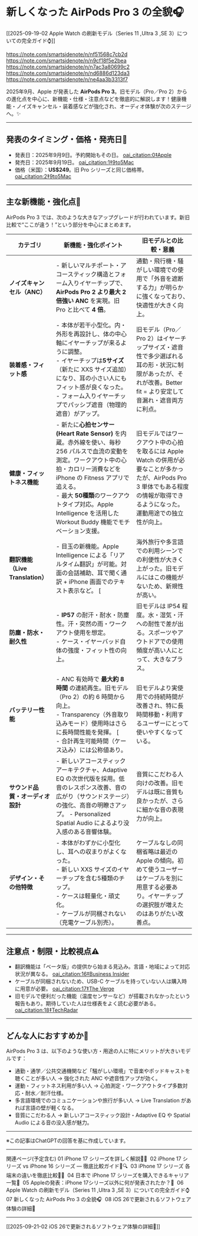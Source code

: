 # 新しくなった AirPods Pro 3 の全貌🎧

[[2025-09-19-02 Apple Watch の刷新モデル（Series 11 ,Ultra 3 ,SE 3）についての完全ガイド⌚️]]

https://note.com/smartsidenote/n/nf51568c7cb2d
https://note.com/smartsidenote/n/n9cf18f5e2bea
https://note.com/smartsidenote/n/n7ac3a80699c2
https://note.com/smartsidenote/n/nd6886d123da3
https://note.com/smartsidenote/n/ne4aa3b3313f7


2025年9月、Apple が発表した **AirPods Pro 3**。旧モデル（Pro／Pro 2）からの進化点を中心に、新機能・仕様・注意点などを徹底的に解説します！健康機能・ノイズキャンセル・装着感などが強化され、オーディオ体験が次のステージへ。✨

---

## 発表のタイミング・価格・発売日📅

- 発表日：2025年9月9日。予約開始もその日。  [oai_citation:0‡Apple](https://www.apple.com/newsroom/2025/09/introducing-airpods-pro-3-the-ultimate-audio-experience/?utm_source=chatgpt.com)  
- 発売日：2025年9月19日。  [oai_citation:1‡9to5Mac](https://9to5mac.com/2025/09/09/apple-unveils-airpods-pro-3-new-design-h3-chip-heart-rate-monitor/?utm_source=chatgpt.com)  
- 価格（米国）：**US$249**。旧 Pro シリーズと同じ価格帯。  [oai_citation:2‡9to5Mac](https://9to5mac.com/2025/09/09/apple-unveils-airpods-pro-3-new-design-h3-chip-heart-rate-monitor/?utm_source=chatgpt.com)  

---

## 主な新機能・強化点🔧

AirPods Pro 3 では、次のような大きなアップグレードが行われています。新旧比較で“ここが違う！”という部分を中心にまとめます。

| カテゴリ                       | 新機能・強化ポイント                                                                                                                                                                                              | 旧モデルとの比較・意義                                                                                           |
| -------------------------- | ------------------------------------------------------------------------------------------------------------------------------------------------------------------------------------------------------- | ----------------------------------------------------------------------------------------------------- |
| **ノイズキャンセル（ANC）**          | - 新しいマルチポート・アコースティック構造とフォーム入りイヤーチップで、**AirPods Pro 2 より最大 2 倍強い ANC** を実現。旧 Pro と比べて **4 倍**。                                                                                                           | 通勤・飛行機・騒がしい環境での使用で「外音を遮断する力」が明らかに強くなっており、快適性が大きく向上。                                                   |
| **装着感・フィット感**              | - 本体が若干小型化。内・外形を再設計し、体の中心軸にイヤーチップが来るように調整。 <br> - イヤーチップは**5サイズ**（新たに XXS サイズ追加）になり、耳の小さい人にもフィット感が良くなった。 <br> - フォーム入りイヤーチップでパッシブ遮音（物理的遮音）がアップ。                                                         | 旧モデル（Pro／Pro 2）はイヤーチップサイズ・遮音性で多少選ばれる耳の形・状況に制限があったが、それが改善。Better fit = より安定して音漏れ・遮音両方に利点。              |
| **健康・フィットネス機能**            | - 新たに**心拍センサー (Heart Rate Sensor)** を内蔵。赤外線を使い、毎秒 256 パルスで血流の変動を測定。ワークアウト中の心拍・カロリー消費などを iPhone の Fitness アプリで追える。   <br> - 最大 **50種類**のワークアウトタイプ対応。Apple Intelligence を活用した Workout Buddy 機能でモチベーション支援。 | 旧モデルではワークアウト中の心拍を取るには Apple Watch の併用が必要なことが多かったが、AirPods Pro 3 単体でもある程度の情報が取得できるようになった。運動用途での独立性が向上。 |
| **翻訳機能（Live Translation）** | - 目玉の新機能。Apple Intelligence による「リアルタイム翻訳」が可能。対面の会話補助、耳で聞く通訳 + iPhone 画面でのテキスト表示など。  [                                                                                                                   | 海外旅行や多言語での利用シーンでの利便性が大きく上がった。旧モデルにはこの機能がないため、新規性が高い。                                                  |
| **防塵・防水・耐久性**              | - **IP57** の耐汗・耐水・防塵性。汗・突然の雨・ワークアウト使用を想定。  <br> - ケース・イヤーバッド自体の強度・フィット性の向上。                                                                                                                             | 旧モデルは IP54 程度。水・湿気・汗への耐性で差が出る。スポーツやアウトドアでの使用頻度が高い人にとって、大きなプラス。                                        |
| **バッテリー性能**                | - ANC 有効時で **最大約 8 時間** の連続再生。旧モデル（Pro 2）の約 6 時間から向上。 <br> - Transparency（外音取り込みモード）使用時はさらに長時間性能を発揮。  [<br> - 合計再生可能時間（ケース込み）には公称値あり。                                                                   | 旧モデルより実使用での持続時間が改善され、特に長時間移動・利用するユーザーにとって使いやすくなっている。                                                  |
| **サウンド品質・オーディオ設計**         | - 新しいアコースティックアーキテクチャ、Adaptive EQ の次世代版を採用。低音のレスポンス改善、音の広がり（サウンドステージ）の強化、高音の明瞭さアップ。   - Personalized Spatial Audio によるより没入感のある音響体験。                                                                      | 音質にこだわる人向けの改善。旧モデルは既に音質も良かったが、さらに細かな音の表現力が向上。                                                         |
| **デザイン・その他特徴**             | - 本体がわずかに小型化し、耳への収まりがよくなった。 <br> - 新しい XXS サイズのイヤーチップを含む5種類のチップ。 <br> - ケースは軽量化・頑丈化。 <br> - ケーブルが同梱されない（充電ケーブル別売）。                                                                                      | ケーブルなしの同梱省略は最近の Apple の傾向。初めて使うユーザーはケーブルを別に用意する必要あり。イヤーチップの選択肢が増えたのはありがたい改善点。                         |

---

## 注意点・制限・比較視点⚠️

- 翻訳機能は「ベータ版」の提供から始まる見込み。言語・地域によって対応状況が異なる。  [oai_citation:16‡Business Insider](https://www.businessinsider.com/apple-iphone-17-fall-event-features-you-mightve-missed-2025-9?utm_source=chatgpt.com)  
- ケーブルが同梱されないため、USB-C ケーブルを持っていない人は購入時に用意が必要。  [oai_citation:17‡The Verge](https://www.theverge.com/news/775981/apple-airpods-pro-3-no-charging-cable-in-box?utm_source=chatgpt.com)  
- 旧モデルで便利だった機能（温度センサーなど）が搭載されなかったという報告もあり。期待していた人は仕様表をよく読む必要がある。  [oai_citation:18‡TechRadar](https://www.techradar.com/audio/earbuds-airpods/airpods-pro-3-what-you-need-to-know?utm_source=chatgpt.com)  

---

## どんな人におすすめか🎯

AirPods Pro 3 は、以下のような使い方・用途の人に特にメリットが大きいモデルです：

- 通勤・通学／公共交通機関など「騒がしい環境」で音楽やポッドキャストを聴くことが多い人 → 強化された ANC や遮音性アップが効く。  
- 運動・フィットネス利用が多い人 → 心拍測定・ワークアウトタイプ多数対応・耐水／耐汗仕様。  
- 多言語環境でのコミュニケーションや旅行が多い人 → Live Translation があれば言語の壁が軽くなる。  
- 音質にこだわる人 → 新しいアコースティック設計・Adaptive EQ や Spatial Audio による音の没入感が魅力。  

---

※この記事はChatGPTの回答を基に作成しています。  

---

関連ページ(予定含む)
01 iPhone 17 シリーズを詳しく解説📱✨ 
02 iPhone 17 シリーズ vs iPhone 16 シリーズ — 徹底比較ガイド📱🔍 
03 iPhone 17 シリーズ 各端末の違いを徹底比較📱🔎 
04 日本で iPhone 17 シリーズを購入できるキャリア一覧📱 
05 Appleの発表：iPhone 17シリーズ以外に何が発表されたか？🎉 
06 Apple Watch の刷新モデル（Series 11 ,Ultra 3 ,SE 3）についての完全ガイド⌚️ 
07 新しくなった AirPods Pro 3 の全貌🎧 
08 iOS 26で更新されるソフトウェア体験の詳細🚀

---


[[2025-09-21-02 iOS 26で更新されるソフトウェア体験の詳細🚀]]
